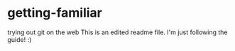 # getting-familiar
trying out git on the web
This is an edited readme file. I'm just following the guide! :)
